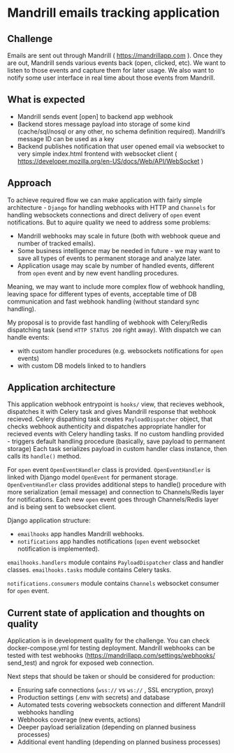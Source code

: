# Mandrill emails tracking application

## Challenge

Emails are sent out through Mandrill ( https://mandrillapp.com ). Once they are out,
Mandrill sends various events back (open, clicked, etc). We want to listen to those
events and capture them for later usage. We also want to notify some user interface
in real time about those events from Mandrill.

## What is expected

- Mandrill sends event [open] to backend app webhook
- Backend stores message payload into storage of some kind (cache/sql/nosql
or any other, no schema definition required). Mandrill’s message ID can be
used as a key
- Backend publishes notification that user opened email via websocket to very
simple index.html frontend with websocket client
( https://developer.mozilla.org/en-US/docs/Web/API/WebSocket )

## Approach

To achieve required flow we can make application with fairly simple architecture - `Django` for handling webhooks with HTTP and `Channels` for handling websockets connections and direct delivery of `open` event notifications.
But to aquire quality we need to address some problems:

- Mandrill webhooks may scale in future (both with webhook queue and number of tracked emails).
- Some business intelligence may be needed in future - we may want to save all types of events to permanent storage and analyze later.
- Application usage may scale by number of handled events, different from `open` event and by new event handling procedures.

Meaning, we may want to include more complex flow of webhook handling, leaving space for different types of events, acceptable time of DB communication and fast webhook handling (without standard sync handling).

My proposal is to provide fast handling of webhook with Celery/Redis dispatching task (send `HTTP STATUS 200` right away). With dispatch we can handle events:

- with custom handler procedures (e.g. websockets notifications for `open` events)
- with custom DB models linked to to handlers

## Application architecture

This application webhook entrypoint is `hooks/` view, that recieves webhook, dispatches it with Celery task and gives Mandrill response that webhook recieved.
Celery dispathing task creates `PayloadDispatcher` object, that checks webhook authenticity and dispatches appropriate handler for recieved events with Celery handling tasks. If no custom handling provided - triggers default handling procedure (basically, save payload to permanent storage)
Each task serializes payload in custom handler class instance, then calls its `handle()` method.

For `open` event `OpenEventHandler` class is provided. `OpenEventHandler` is linked with Django model `OpenEvent` for permanent storage. `OpenEventHandler` class provides additional steps to handle() procedure with more serialization (email message) and connection to Channels/Redis layer for notifications. Each new `open` event goes through Channels/Redis layer and is being sent to websocket client.

Django application structure:

- `emailhooks` app handles Mandrill webhooks.
- `notifications` app handles notifications (`open` event websocket notification is implemented).

`emailhooks.handlers` module contains `PayloadDispatcher` class and handler classes.
`emailhooks.tasks` module contains Celery tasks.

`notifications.consumers` module contains `Channels` websocket consumer for `open` event.


## Current state of application and thoughts on quality

Application is in development quality for the challenge. You can check docker-compose.yml for testing deployment.
Mandrill webhooks can be tested with test webhooks (https://mandrillapp.com/settings/webhooks/ send_test) and ngrok for exposed web connection.

Next steps that should be taken or should be considered for production:

- Ensuring safe connections (`wss://` vs `ws://` , SSL encryption, proxy)
- Production settings (.env with secrets) and database
- Automated tests covering websockets connection and different Mandrill webhooks handling
- Webhooks coverage (new events, actions)
- Deeper payload serialization (depending on planned business processes)
- Additional event handling (depending on planned business processes)